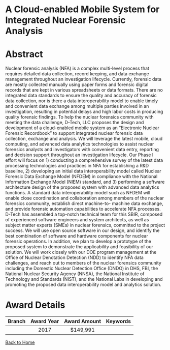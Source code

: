 
A Cloud-enabled Mobile System for Integrated Nuclear Forensic Analysis
======================================================================

# Abstract


Nuclear forensic analysis (NFA) is a complex multi-level process that requires detailed data collection, record keeping, and data exchange management throughout an investigation lifecycle. Currently, forensic data are mostly collected manually using paper forms and forensic digital records that are kept in various spreadsheets or data formats. There are no integrated data standards to ensure the quality and accuracy of forensic data collection, nor is there a data interoperability model to enable timely and convenient data exchange among multiple parties involved in an investigation, resulting in potential delays and high labor costs in producing quality forensic findings. To help the nuclear forensics community with meeting the data challenge, D-Tech, LLC proposes the design and development of a cloud-enabled mobile system as an “Electronic Nuclear Forensic Recordbook” to support integrated nuclear forensic data collection, exchange and analysis. We will leverage the latest mobile, cloud computing, and advanced data analytics technologies to assist nuclear forensics analysts and investigators with convenient data entry, reporting and decision support throughout an investigation lifecycle. Our Phase I effort will focus on 1) conducting a comprehensive survey of the latest data processing technologies and practices in NFA for establishing a R&D baseline, 2) developing an initial data interoperability model called Nuclear Forensic Data Exchange Model (NFDEM) in compliance with the National Information Exchange Model (NIEM) standard, and 3) performing a software architecture design of the proposed system with advanced data analytics functions. A standard data interoperability model such as NFDEM will enable close coordination and collaboration among members of the nuclear forensics community, establish direct machine-to- machine data exchange, and provide forensic automation capabilities to accelerate NFA processes. D-Tech has assembled a top-notch technical team for this SBIR, composed of experienced software engineers and system architects, as well as subject matter experts (SMEs) in nuclear forensics, committed to the project success. We will use open source software in our design, and identify the best combination of software and hardware components for nuclear forensic operations. In addition, we plan to develop a prototype of the proposed system to demonstrate the applicability and feasibility of our solution. We will work closely with our DOE program management at the Office of Nuclear Denotation Detection (NDD) to identify NFA data challenges, and reach out to members of the nuclear forensics community including the Domestic Nuclear Detection Office (DNDO) in DHS, FBI, the National Nuclear Security Agency (NNSA), the National Institute of Technology and Standards (NIST), and the National Labs in developing and promoting the proposed data interoperability model and analytics solution.  

# Award Details

|Branch|Award Year|Award Amount|Keywords|
| :---: | :---: | :---: | :---: |
||2017|$149,991||
  
  


[Back to Home](https://github.com/chrischow/dod_sbir_awards#722)